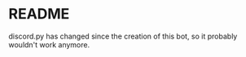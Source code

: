 # README
 
discord.py has changed since the creation of this bot, so it probably wouldn't work anymore.
